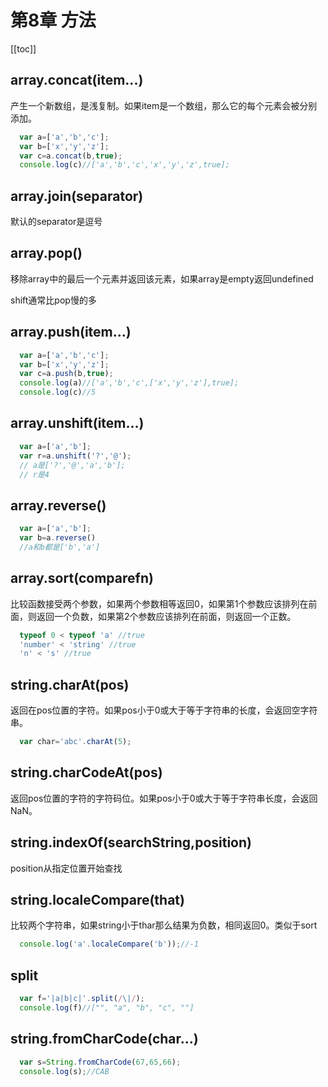 # 第8章 方法

[[toc]]

## array.concat(item...)
产生一个新数组，是浅复制。如果item是一个数组，那么它的每个元素会被分别添加。
```js
  var a=['a','b','c'];
  var b=['x','y','z'];
  var c=a.concat(b,true);
  console.log(c)//['a','b','c','x','y','z',true];
```

## array.join(separator)
默认的separator是逗号

## array.pop()
移除array中的最后一个元素并返回该元素，如果array是empty返回undefined

shift通常比pop慢的多

## array.push(item...)
```js
  var a=['a','b','c'];
  var b=['x','y','z'];
  var c=a.push(b,true);
  console.log(a)//['a','b','c',['x','y','z'],true];
  console.log(c)//5
```

## array.unshift(item...)
```js
  var a=['a','b'];
  var r=a.unshift('?','@');
  // a是['?','@','a','b'];
  // r是4
```

## array.reverse()
```js
  var a=['a','b'];
  var b=a.reverse()
  //a和b都是['b','a']
```

## array.sort(comparefn)
比较函数接受两个参数，如果两个参数相等返回0，如果第1个参数应该排列在前面，则返回一个负数，如果第2个参数应该排列在前面，则返回一个正数。
```js
  typeof 0 < typeof 'a' //true
  'number' < 'string' //true
  'n' < 's' //true
```

## string.charAt(pos)
返回在pos位置的字符。如果pos小于0或大于等于字符串的长度，会返回空字符串。
```js
  var char='abc'.charAt(5);
```
## string.charCodeAt(pos)
返回pos位置的字符的字符码位。如果pos小于0或大于等于字符串长度，会返回NaN。

## string.indexOf(searchString,position)
position从指定位置开始查找

## string.localeCompare(that)
比较两个字符串，如果string小于thar那么结果为负数，相同返回0。类似于sort
```js
  console.log('a'.localeCompare('b'));//-1
```

## split
```js
  var f='|a|b|c|'.split(/\|/);
  console.log(f)//["", "a", "b", "c", ""] 
```

## string.fromCharCode(char...)
```js
  var s=String.fromCharCode(67,65,66);
  console.log(s);//CAB
```